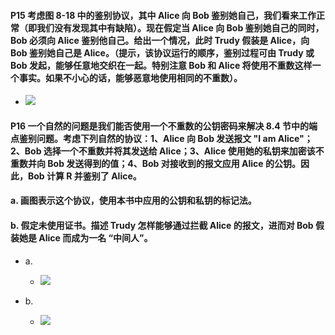 #### P15 考虑图 8-18 中的鉴别协议，其中 Alice 向 Bob 鉴别她自己，我们看来工作正常（即我们没有发现其中有缺陷）。现在假定当 Alice 向 Bob 鉴别她自己的同时，Bob 必须向 Alice 鉴别他自己。给出一个情况，此时 Trudy 假装是 Alice，向 Bob 鉴别她自己是 Alice。（提示，该协议运行的顺序，鉴别过程可由 Trudy 或 Bob 发起，能够任意地交织在一起。特别注意 Bob 和 Alice 将使用不重数这样一个事实。如果不小心的话，能够恶意地使用相同的不重数）。
 
   * ![](https://github.com/YangXiaoHei/Networking/blob/master/计算机网络自顶向下/08%20计算机网络中的安全/image/p15.png)

#### P16 一个自然的问题是我们能否使用一个不重数的公钥密码来解决 8.4 节中的端点鉴别问题。考虑下列自然的协议：1、Alice 向 Bob 发送报文 "I am Alice"；2、Bob 选择一个不重数并将其发送给 Alice；3、Alice 使用她的私钥来加密该不重数并向 Bob 发送得到的值；4、Bob 对接收到的报文应用 Alice 的公钥。因此，Bob 计算 R 并鉴别了 Alice。
#### a. 画图表示这个协议，使用本书中应用的公钥和私钥的标记法。 
#### b. 假定未使用证书。描述 Trudy 怎样能够通过拦截 Alice 的报文，进而对 Bob 假装她是 Alice 而成为一名 “中间人”。

   * a.
      *  ![](https://github.com/YangXiaoHei/Networking/blob/master/计算机网络自顶向下/08%20计算机网络中的安全/image/p16.1.png)

   * b.
      * ![](https://github.com/YangXiaoHei/Networking/blob/master/计算机网络自顶向下/08%20计算机网络中的安全/image/p16.2.png)


